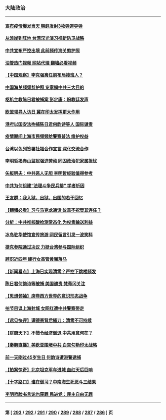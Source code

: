 ### 大陆政治
---
#### [宣布疫情爆发当天 朝鲜发射3枚弹道导弹](../../pages/ncid277/n13734727.md?05130445) 
#### [从滩岸到阵地 台湾汉光演习推新防卫战略](../../pages/ncid277/n13734395.md?05130445) 
#### [中共宣布严控出境 此前频传海关剪护照](../../pages/ncid277/n13734351.md?05130445) 
#### [油管热门视频 网站代理 翻墙必看视频](http://209.222.30.114:81/youtube.html?05130445)
#### [【中国观察】李克强离任前布局接班人？](../../pages/ncid277/n13734472.md?05130445) 
#### [中国海关频频剪护照 专家揭中共三大目的](../../pages/ncid277/n13734312.md?05130445) 
#### [枢机主教陈日君被捕案 彭定康：盼教廷发声](../../pages/ncid277/n13734545.md?05130445) 
#### [欧盟领导人访日 冀在印太发挥更大作用](../../pages/ncid277/n13734376.md?05130445) 
#### [港府以国安法拘捕陈日君何韵诗等人 国际谴责](../../pages/ncid277/n13734434.md?05130445) 
#### [疫情期间上海市民频频给警察普法 维护权益](../../pages/ncid277/n13734139.md?05130445) 
#### [台湾以色列签署社福合作宣言 深化交流合作](../../pages/ncid277/n13734321.md?05130445) 
#### [李明哲揭赤山监狱强迫劳动 同囚政治犯家属担忧](../../pages/ncid277/n13734209.md?05130445) 
#### [矢板明夫：中共恶人无胆 李明哲经验值得参考](../../pages/ncid277/n13734065.md?05130445) 
#### [中共为何组建“法理斗争民兵排” 学者析因](../../pages/ncid277/n13734109.md?05130445) 
#### [王友群：我入狱、出狱、出国的若干回忆](../../pages/ncid277/n13733957.md?05130445) 
#### [【翻墙必看】习与马克龙通话 故意不祝贺其连任？](../../pages/ncid277/n13733920.md?05130445) 
#### [分析：中共推核酸检测常态化 为权贵输送利益](../../pages/ncid277/n13733797.md?05130445) 
#### [冰岛驻华使馆宣传旅游 网民留言引发一波笑料](../../pages/ncid277/n13733714.md?05130445) 
#### [捷克参院通过决议 力挺台湾参与国际组织](../../pages/ncid277/n13733971.md?05130445) 
#### [辞职近四年 建行女高管黄曦落马](../../pages/ncid277/n13734015.md?05130445) 
#### [【新闻看点】上海已实现清零？严控下跳楼频发](../../pages/ncid277/n13733725.md?05130445) 
#### [陈日君何韵诗等被捕 美国谴责 梵蒂冈关注](../../pages/ncid277/n13733849.md?05130445) 
#### [【思想领袖】席卷西方世界的意识形态战争](../../pages/ncid277/n13729056.md?05130445) 
#### [拍节目讽上海封城 女网红遭中共警察带走](../../pages/ncid277/n13733719.md?05130445) 
#### [【远见快评】谭德赛背后插刀：清零不可持续](../../pages/ncid277/n13733778.md?05130445) 
#### [【财商天下】不惜令经济倒退 中共用意何在？](../../pages/ncid277/n13733588.md?05130445) 
#### [【秦鹏直播】美欧亚围堵中共 白宫勾勒印太战略](../../pages/ncid277/n13733764.md?05130445) 
#### [前一天刚过45岁生日 何韵诗遭港警逮捕](../../pages/ncid277/n13733649.md?05130445) 
#### [【拍案惊奇】北京坦克军车进城 血红天后巨响](../../pages/ncid277/n13733674.md?05130445) 
#### [【十字路口】谁在倒习？中南海生死恶斗三结果](../../pages/ncid277/n13733678.md?05130445) 
#### [李明哲脸书言论也获罪 民进党：民主自由无罪](../../pages/ncid277/n13733620.md?05130445) 

---
#### 第 [ [293](./293.md?05130445) / [292](./292.md?05130445) / [291](./291.md?05130445) / [290](./290.md?05130445) / [289](./289.md?05130445) / [288](./288.md?05130445) / [287](./287.md?05130445) / [286](./286.md?05130445) ] 页
